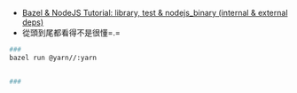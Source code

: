 - [Bazel & NodeJS Tutorial: library, test & nodejs_binary (internal & external deps)](https://www.youtube.com/watch?v=lmWjRhFhvSc&list=PLdk2EmelRVLovmSToc_DK7F1DV_ZEljbx&index=5)
- 從頭到尾都看得不是很懂=.=

```bash
### 
bazel run @yarn//:yarn


### 

```